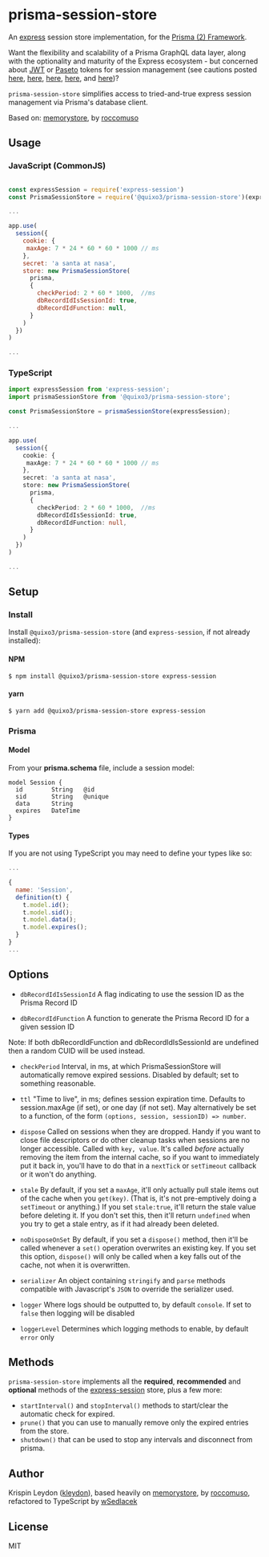 # prisma-session-store

An [express](https://github.com/expressjs) session store implementation, for the [Prisma (2) Framework](https://github.com/prisma).

Want the flexibility and scalability of a Prisma GraphQL data layer, along with the optionality and maturity of the Express ecosystem - but concerned about [JWT](https://jwt.io) or [Paseto](https://paseto.io) tokens for session management (see cautions posted [here](https://paragonie.com/blog/2017/03/jwt-json-web-tokens-is-bad-standard-that-everyone-should-avoid), [here](http://cryto.net/%7Ejoepie91/blog/2016/06/19/stop-using-jwt-for-sessions-part-2-why-your-solution-doesnt-work/), [here](https://techblog.bozho.net/using-jwt-sessions/), [here](https://news.ycombinator.com/item?id=17877332), and [here](https://developer.okta.com/blog/2017/08/17/why-jwts-suck-as-session-tokens))?

`prisma-session-store` simplifies access to tried-and-true express session management via Prisma's database client.

Based on: [memorystore](https://github.com/roccomuso/memorystore), by [roccomuso](https://github.com/roccomuso)

## Usage

### JavaScript (CommonJS)

```js

const expressSession = require('express-session')
const PrismaSessionStore = require('@quixo3/prisma-session-store')(expressSession)

...

app.use(
  session({
    cookie: {
     maxAge: 7 * 24 * 60 * 60 * 1000 // ms
    },
    secret: 'a santa at nasa',
    store: new PrismaSessionStore(
      prisma,
      {
        checkPeriod: 2 * 60 * 1000,  //ms
        dbRecordIdIsSessionId: true,
        dbRecordIdFunction: null,
      }
    )
  })
)

...

```

### TypeScript

```ts
import expressSession from 'express-session';
import prismaSessionStore from '@quixo3/prisma-session-store';

const PrismaSessionStore = prismaSessionStore(expressSession);

...

app.use(
  session({
    cookie: {
     maxAge: 7 * 24 * 60 * 60 * 1000 // ms
    },
    secret: 'a santa at nasa',
    store: new PrismaSessionStore(
      prisma,
      {
        checkPeriod: 2 * 60 * 1000,  //ms
        dbRecordIdIsSessionId: true,
        dbRecordIdFunction: null,
      }
    )
  })
)

...
```

## Setup

### Install

Install `@quixo3/prisma-session-store` (and `express-session`, if not already installed):

#### NPM

`$ npm install @quixo3/prisma-session-store express-session`

#### yarn

`$ yarn add @quixo3/prisma-session-store express-session`

### Prisma

#### Model

From your **prisma.schema** file, include a session model:

```prisma
model Session {
  id        String   @id
  sid       String   @unique
  data      String
  expires   DateTime
}
```

#### Types

If you are not using TypeScript you may need to define your types like so:

```js
...

{
  name: 'Session',
  definition(t) {
    t.model.id();
    t.model.sid();
    t.model.data();
    t.model.expires();
  }
}
...

```

## Options

- `dbRecordIdIsSessionId` A flag indicating to use the session ID as the Prisma Record ID

- `dbRecordIdFunction` A function to generate the Prisma Record ID for a given session ID

Note: If both dbRecordIdFunction and dbRecordIdIsSessionId are undefined then a random
CUID will be used instead.

- `checkPeriod` Interval, in ms, at which PrismaSessionStore will automatically remove expired sessions. Disabled by default; set to something reasonable.

- `ttl` "Time to live", in ms; defines session expiration time. Defaults to session.maxAge (if set), or one day (if not set). May alternatively be set to a function, of the form `(options, session, sessionID) => number`.

- `dispose` Called on sessions when they are dropped. Handy if you want to close file descriptors or do other cleanup tasks when sessions are no longer accessible. Called with `key, value`. It's called _before_ actually removing the item from the internal cache, so if you want to immediately put it back in, you'll have to do that in a `nextTick` or `setTimeout` callback or it won't do anything.

- `stale` By default, if you set a `maxAge`, it'll only actually pull stale items out of the cache when you `get(key)`. (That is, it's not pre-emptively doing a `setTimeout` or anything.) If you set `stale:true`, it'll return the stale value before deleting it. If you don't set this, then it'll return `undefined` when you try to get a stale entry, as if it had already been deleted.

- `noDisposeOnSet` By default, if you set a `dispose()` method, then it'll be called whenever a `set()` operation overwrites an existing key. If you set this option, `dispose()` will only be called when a key falls out of the cache, not when it is overwritten.

- `serializer` An object containing `stringify` and `parse` methods compatible with Javascript's `JSON` to override the serializer used.

- `logger` Where logs should be outputted to, by default `console`. If set to `false` then logging will be disabled

- `loggerLevel` Determines which logging methods to enable, by default `error` only

## Methods

`prisma-session-store` implements all the **required**, **recommended** and **optional** methods of the [express-session](https://github.com/expressjs/session#session-store-implementation) store, plus a few more:

- `startInterval()` and `stopInterval()` methods to start/clear the automatic check for expired.
- `prune()` that you can use to manually remove only the expired entries from the store.
- `shutdown()` that can be used to stop any intervals and disconnect from prisma.

## Author

Krispin Leydon ([kleydon](https://github.com/kleydon)), based heavily on [memorystore](https://github.com/roccomuso/memorystore), by [roccomuso](https://github.com/roccomuso), refactored to TypeScript by [wSedlacek](https://github.com/wSedlacek)

## License

MIT
